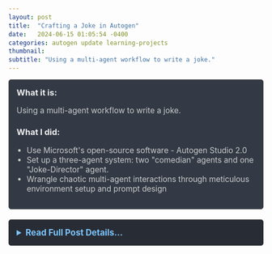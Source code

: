 ```yaml
---
layout: post
title:  "Crafting a Joke in Autogen"
date:   2024-06-15 01:05:54 -0400
categories: autogen update learning-projects
thumbnail:
subtitle: "Using a multi-agent workflow to write a joke."
---
```


<div style="padding: 15px; border: 1px solid #555; border-radius: 5px; margin-bottom: 20px; background-color: #333a45;">
  <h3 style="margin-top: 0; color: #eee;">What it is:</h3>
  <p style="font-size: 1.1em; color: #ccc;">Using a multi-agent workflow to write a joke.</p>
  
  <h3 style="color: #eee;">What I did:</h3>
  <ul style="font-size: 1.1em; list-style-type: disc; padding-left: 20px; color: #ccc;">
    <li>Use Microsoft's open-source software - Autogen Studio 2.0</li>
    <li>Set up a three-agent system: two "comedian" agents and one "Joke-Director" agent.</li>
    <li>Wrangle chaotic multi-agent interactions through meticulous environment setup and prompt design</li>
  </ul>
</div>

<details style="margin-bottom: 20px; background-color: #282c34; padding: 15px; border-radius: 5px; border: 1px solid #444;">
  <summary style="cursor: pointer; font-weight: bold; color: #7cc5ff; font-size: 1.2em;">Read Full Post Details...</summary>
  <div style="padding-top: 15px; color: #bbb;" markdown="1">

This joke was written by a team of AI agents:

# "Dating in New York is like job hunting: ghosted, rejected, or you end up with a mime."

This is a demonstration of an [Autogen Studio 2.0](https://github.com/microsoft/autogen) workflow with three agents: Two comedians (Mark-Normand) and (Sam Morril), overseen by one Joke-Director.

Autogen is a Microsoft Open-Source project that allows users to program and run AI agents. 

To see how the agents arrived at the joke and to witness an early example of agent interactions please see the conversation:

--------------------------------------------------------------------------------
<span style="color: #FF5733;">Yuri</span>: Please write a joke

<span style="color: #8D33FF;">Joke-Director</span>: 
Mark, Sam, write a joke.

<span style="color: #FF33C4;">Mark-Normand</span>: 
Alright, Sam, let's do this. How about we start with something relatable? Maybe dating in New York?
Hey Sam, dating in New York is like job hunting...

<span style="color: #33FF57;">Sam-Morril</span>: 
Yeah, Mark, dating in New York is like job hunting... you apply for a bunch of positions, get ghosted by most, and the ones that call you back are just trying to sell you a pyramid scheme. Mark, what do you think? Maybe we can tighten it up a bit.

<span style="color: #FF33C4;">Mark-Normand</span>: 
Nice, Sam! Let's trim it down for impact. How about: "Dating in New York is like job hunting: you get ghosted, rejected, and the ones that call back are just pyramid schemes."

<span style="color: #33FF57;">Sam-Morril</span>: 
I like it, Mark! Short and punchy. How about we add a little twist for the punchline? "Dating in New York is like job hunting: you get ghosted, rejected, and the ones that call back are just pyramid schemes... or living with their parents." What do you think?

<span style="color: #8D33FF;">Joke-Director</span>: 
Reviewing the joke.

Reasons why it does not meet the standards:

- Punchline: The punchline lacks a strong element of surprise or unexpected twist.
- Economy of words: The joke could be more concise.
- Exaggeration: Needs stronger exaggeration to emphasize the humor.
- Relatability: Could be more relatable by focusing on a more common experience.
- Misdirection: The misdirection isn't strong enough to create a significant humorous surprise.

Revise and resubmit.

<span style="color: #FF33C4;">Mark-Normand</span>: 
Alright, Sam, let's punch this up with more exaggeration and a stronger twist. How about: "Dating in New York is like job hunting: you get ghosted, rejected, and if they call you back, they're either a pyramid scheme or a mime." What do you think?

<span style="color: #33FF57;">Sam-Morril</span>: 
That's a good start, Mark! The mime twist is unexpected. Let's tighten it up a bit more for economy. "Dating in New York is like job hunting: ghosted, rejected, or you end up with a mime." What do you think?

<span style="color: #8D33FF;">Joke-Director</span>: 
Reviewing the joke.

Reasons why it does not meet the standards:

- Setup: The setup is clear and relatable.
- Punchline: The punchline is unexpected but could use more impact.
- Economy of words: The joke is concise but could be tighter.
- Exaggeration: The exaggeration is moderate; could be more extreme for humor.
- Misdirection: The misdirection is present but lacks a strong flip.
- Timing: Pacing is decent but could be sharper.
- Rule of three: Properly structured, but the third item could be more surprising.
- Revise and resubmit.

(15 turns passed - end of conversation)

Model: GPT-4o Tokens: ~20,000 Cost: $0.10

The prompts for the comedians were modeled after Mark Normand's comedic style with a four page multiple shot prompt.

![Image of Mark Normand](/media/mark-normand.jpeg)
*Image source: [https://improv.com/irvine/comic/mark+normand/](https://improv.com/irvine/comic/mark+normand/)*

  </div>
</details>

